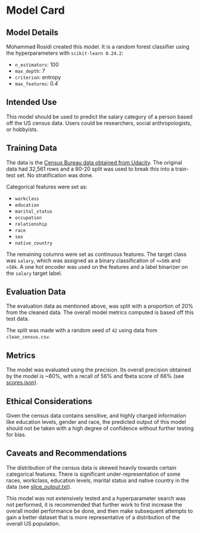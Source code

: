 # Model Card

## Model Details
Mohammad Rosidi created this model. It is a random forest classifier using the hyperparameters with `scikit-learn 0.24.2`: 

- `n_estimators`: 100
- `max_depth`: 7
- `criterion`: entropy
- `max_features`: 0.4

## Intended Use
This model should be used to predict the salary category of a person based off the US census data. Users could be researchers, social anthropologists, or hobbyists.

## Training Data
The data is the [Census Bureau data obtained from Udacity](https://github.com/udacity/nd0821-c3-starter-code/blob/master/starter/data/census.csv). The original data had 32,561 rows and a 80-20 split was used to break this into a train-test set. No stratification was done.

Categorical features were set as:
- `workclass`
- `education`
- `marital_status`
- `occupation`
- `relationship`
- `race`
- `sex`
- `native_country`

The remaining columns were set as continuous features. The target class was `salary`, which was assigned as a binary classification of `<=50k` and `>50k`. A one hot encoder was used on the features and a label binarizer on the `salary` target label.

## Evaluation Data
The evaluation data as mentioned above, was split with a proportion of 20% from the cleaned data. The overall model metrics computed is based off this test data.

The split was made with a random seed of `42` using data from `clean_census.csv`.

## Metrics
The model was evaluated using the precision. Its overall precision obtained by the model is ~80%, with a recall of 56% and fbeta score of 66% (see [scores.json](https://raw.githubusercontent.com/mohrosidi/mlops_census/master/logs/scores.json)). 

## Ethical Considerations
Given the census data contains sensitive, and highly charged information like education levels, gender and race, the predicted output of this model should not be taken with a high degree of confidence without further testing for bias.

## Caveats and Recommendations
The distribution of the census data is skewed heavily towards certain categorical features. There is significant under-representation of some races, workclass, education levels, marital status and native country in the data (see [slice_output.txt](https://github.com/mohrosidi/mlops_census/blob/master/logs/slice_output.txt)).

This model was not extensively tested and a hyperparameter search was not performed, it is recommended that further work to first increase the overall model performance be done, and then make subsequent attempts to gain a better dataset that is more representative of a distribution of the overall US population.


